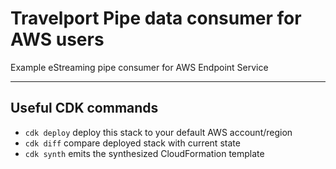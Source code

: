 # Travelport Pipe data consumer for AWS users

Example eStreaming pipe consumer for AWS Endpoint Service

---

## Useful CDK commands

* `cdk deploy`      deploy this stack to your default AWS account/region
* `cdk diff`        compare deployed stack with current state
* `cdk synth`       emits the synthesized CloudFormation template
